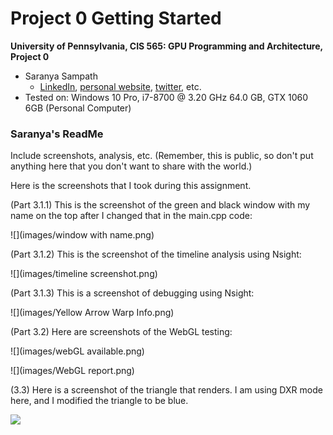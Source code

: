 Project 0 Getting Started
====================

**University of Pennsylvania, CIS 565: GPU Programming and Architecture, Project 0**

* Saranya Sampath
  * [LinkedIn](https://www.linkedin.com/in/saranya-sampath), [personal website](https://www.saranyasampath.com/), [twitter](), etc.
* Tested on: Windows 10 Pro, i7-8700 @ 3.20 GHz 64.0 GB, GTX 1060 6GB (Personal Computer) 

### Saranya's ReadMe 

Include screenshots, analysis, etc. (Remember, this is public, so don't put
anything here that you don't want to share with the world.)

Here is the screenshots that I took during this assignment. 

(Part 3.1.1) This is the screenshot of the green and black window with my name on the top after I changed that in the main.cpp code: 

![](images/window with name.png)

(Part 3.1.2) This is the screenshot of the timeline analysis using Nsight:

![](images/timeline screenshot.png) 

(Part 3.1.3) This is a screenshot of debugging using Nsight:

![](images/Yellow Arrow Warp Info.png)

(Part 3.2) Here are screenshots of the WebGL testing: 

![](images/webGL available.png)

![](images/WebGL report.png)

(3.3) Here is a screenshot of the triangle that renders. I am using DXR mode here, and I modified the triangle to be blue. 

![](images/example.png)

